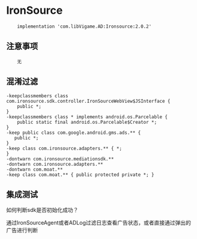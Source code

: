 # IronSource

```text
    implementation 'com.libVigame.AD:Ironsource:2.0.2'
```

## 注意事项

```text
    无
```

## 混淆过滤

```text
-keepclassmembers class com.ironsource.sdk.controller.IronSourceWebView$JSInterface {
    public *;
}
-keepclassmembers class * implements android.os.Parcelable {
    public static final android.os.Parcelable$Creator *;
}
-keep public class com.google.android.gms.ads.** {
   public *;
}
-keep class com.ironsource.adapters.** { *;
}
-dontwarn com.ironsource.mediationsdk.**
-dontwarn com.ironsource.adapters.**
-dontwarn com.moat.**
-keep class com.moat.** { public protected private *; }
```

## 集成测试

如何判断sdk是否初始化成功？

通过IronSourceAgent或者ADLog过滤日志查看广告状态，或者直接通过弹出的广告进行判断

